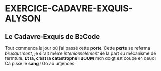# EXERCICE-CADAVRE-EXQUIS-ALYSON
## Le Cadavre-Exquis de BeCode
Tout commenca le jour où j'ai passé cette **porte**.
Cette **porte** se referma *brusquement*, je dirait même *intenionnelement* de la part du mécanisme de fermture.
**Et là, c'est la catastrophe !**
**BOUM** mon doigt est coupé en deux ! Ca pisse le **sang** ! Go au urgences. 
